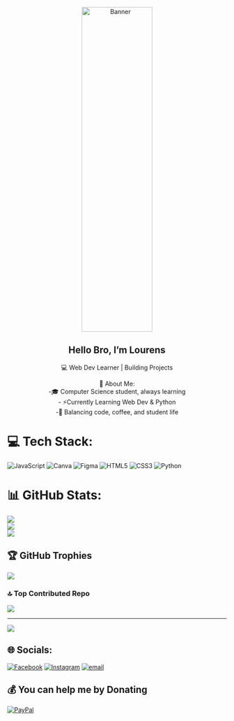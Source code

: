 <p align="center">
  <img src="https://media.giphy.com/media/v1.Y2lkPTc5MGI3NjExdTg2NHI1bW91cDE2cGNjeDh4bTZ0ZnFvMjU2OHVveG13dWk4amd2MSZlcD12MV9naWZzX3NlYXJjaCZjdD1n/HscDLzkO8EOTmgkhQP/giphy.gif" alt="Banner" height="744" width="162"/>
</p>
<h2 align="center"> Hello Bro, I’m Lourens</h2>

<p align= "center">💻 Web Dev Learner | Building Projects </p>
<p align = "center">💫 About Me:<br>
-🎓 Computer Science student, always learning <br>
- ⚡Currently Learning Web Dev & Python <br>
-🎯 Balancing code, coffee, and student life  <br></p>


# 💻 Tech Stack:
![JavaScript](https://img.shields.io/badge/javascript-%23323330.svg?style=flat-square&logo=javascript&logoColor=%23F7DF1E) ![Canva](https://img.shields.io/badge/Canva-%2300C4CC.svg?style=flat-square&logo=Canva&logoColor=white) ![Figma](https://img.shields.io/badge/figma-%23F24E1E.svg?style=flat-square&logo=figma&logoColor=white) ![HTML5](https://img.shields.io/badge/html5-%23E34F26.svg?style=flat-square&logo=html5&logoColor=white) ![CSS3](https://img.shields.io/badge/css3-%231572B6.svg?style=flat-square&logo=css3&logoColor=white) ![Python](https://img.shields.io/badge/python-3670A0?style=flat-square&logo=python&logoColor=ffdd54)
# 📊 GitHub Stats:
![](https://github-readme-stats.vercel.app/api?username=devlou-rens&theme=radical&hide_border=false&include_all_commits=true&count_private=true)<br/>
![](https://nirzak-streak-stats.vercel.app/?user=devlou-rens&theme=radical&hide_border=false)<br/>
![](https://github-readme-stats.vercel.app/api/top-langs/?username=devlou-rens&theme=radical&hide_border=false&include_all_commits=true&count_private=true&layout=compact)

## 🏆 GitHub Trophies
![](https://github-profile-trophy.vercel.app/?username=devlou-rens&theme=radical&no-frame=false&no-bg=false&margin-w=4)

### 🔝 Top Contributed Repo
![](https://github-contributor-stats.vercel.app/api?username=devlou-rens&limit=5&theme=radical&combine_all_yearly_contributions=true)

---
[![](https://visitcount.itsvg.in/api?id=devlou-rens&icon=2&color=7)](https://visitcount.itsvg.in)

## 🌐 Socials:
[![Facebook](https://img.shields.io/badge/Facebook-%231877F2.svg?logo=Facebook&logoColor=white)](https://facebook.com/lourens.gacias.18) [![Instagram](https://img.shields.io/badge/Instagram-%23E4405F.svg?logo=Instagram&logoColor=white)](https://instagram.com/lou_rrens) [![email](https://img.shields.io/badge/Email-D14836?logo=gmail&logoColor=white)](mailto:lourensgacias00@gmail.com) 

 ## 💰 You can help me by Donating
  [![PayPal](https://img.shields.io/badge/PayPal-00457C?style=for-the-badge&logo=paypal&logoColor=white)](https://paypal.me/lourensgacias00@gmail.com)

  
<!-- Proudly created with GPRM ( https://gprm.itsvg.in ) -->
